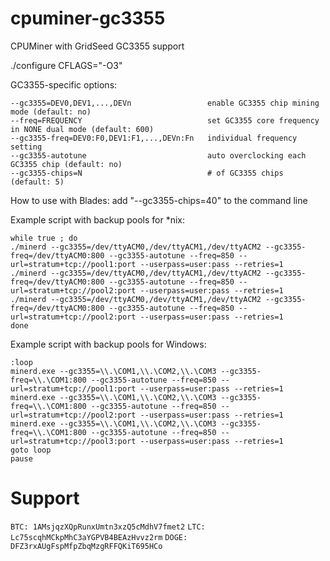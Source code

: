 cpuminer-gc3355
==============

CPUMiner with GridSeed GC3355 support

./configure CFLAGS="-O3"

GC3355-specific options:

```
--gc3355=DEV0,DEV1,...,DEVn      			enable GC3355 chip mining mode (default: no)
--freq=FREQUENCY  							set GC3355 core frequency in NONE dual mode (default: 600)
--gc3355-freq=DEV0:F0,DEV1:F1,...,DEVn:Fn	individual frequency setting
--gc3355-autotune  							auto overclocking each GC3355 chip (default: no)
--gc3355-chips=N  							# of GC3355 chips (default: 5)
```

How to use with Blades: add "--gc3355-chips=40" to the command line

Example script with backup pools for *nix:

```
while true ; do
./minerd --gc3355=/dev/ttyACM0,/dev/ttyACM1,/dev/ttyACM2 --gc3355-freq=/dev/ttyACM0:800 --gc3355-autotune --freq=850 --url=stratum+tcp://pool1:port --userpass=user:pass --retries=1
./minerd --gc3355=/dev/ttyACM0,/dev/ttyACM1,/dev/ttyACM2 --gc3355-freq=/dev/ttyACM0:800 --gc3355-autotune --freq=850 --url=stratum+tcp://pool2:port --userpass=user:pass --retries=1
./minerd --gc3355=/dev/ttyACM0,/dev/ttyACM1,/dev/ttyACM2 --gc3355-freq=/dev/ttyACM0:800 --gc3355-autotune --freq=850 --url=stratum+tcp://pool2:port --userpass=user:pass --retries=1
done
```

Example script with backup pools for Windows:

```
:loop
minerd.exe --gc3355=\\.\COM1,\\.\COM2,\\.\COM3 --gc3355-freq=\\.\COM1:800 --gc3355-autotune --freq=850 --url=stratum+tcp://pool1:port --userpass=user:pass --retries=1
minerd.exe --gc3355=\\.\COM1,\\.\COM2,\\.\COM3 --gc3355-freq=\\.\COM1:800 --gc3355-autotune --freq=850 --url=stratum+tcp://pool2:port --userpass=user:pass --retries=1
minerd.exe --gc3355=\\.\COM1,\\.\COM2,\\.\COM3 --gc3355-freq=\\.\COM1:800 --gc3355-autotune --freq=850 --url=stratum+tcp://pool3:port --userpass=user:pass --retries=1
goto loop
pause
```

Support
==============

`BTC: 1AMsjqzXQpRunxUmtn3xzQ5cMdhV7fmet2`
`LTC: Lc75scqhMCkpMhC3aYGPVB4BEAzHvvz2rm`
`DOGE: DFZ3rxAUgFspMfpZbqMzgRFFQKiT695HCo`